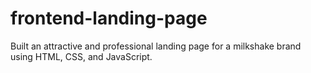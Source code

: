 # frontend-landing-page

Built an attractive and professional landing page for a milkshake brand using HTML, CSS, and JavaScript.

